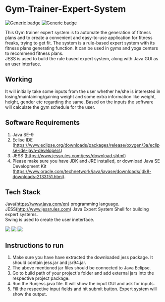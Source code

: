 # Gym-Trainer-Expert-System

[![Generic badge](https://img.shields.io/badge/ARTIFICIAL-INTELLIGENCE-green)](https://shields.io/)
[![Generic badge](https://img.shields.io/badge/EXPERT-SYSTEM-green)](https://shields.io/)

This Gym trainer expert system is to automate the generation of fitness plans and to create a convenient and easy-to-use application for fitness freaks, trying to get fit. The system is a rule-based expert system with its fitness plans generating function. It can be used in gyms and yoga centers to recommend fitness plans.<br/>
JESS is used to build the rule based expert system, along with Java GUI as an user interface.

## Working

It will initially take some inputs from the user whether he/she is interested in losing/maintaining/gaining weight and some extra information like weight, height, gender etc regarding the same. Based on the inputs the software will calculate the gym schedule for the user.

## Software Requirements

1) Java SE-9<br/>
2) Eclise IDE (https://www.eclipse.org/downloads/packages/release/oxygen/3a/eclipse-ide-java-developers)<br/>
3) JESS (https://www.jessrules.com/jess/download.shtml)
4) Please make sure you have JDK and JRE installed, or download Java SE Development Kit (https://www.oracle.com/technetwork/java/javase/downloads/jdk8-downloads-2133151.html). 

## Tech Stack
Java(https://www.java.com/en) programming language.<br/>
JESS(http://www.jessrules.com) Java Expert System Shell for building expert systems.<br/>
Swing is used to create the user ineterface. <br/>

![](https://img.shields.io/badge/Language-JESS-blue)
![](https://img.shields.io/badge/Language-Java-blue)
![](https://img.shields.io/badge/Language-Swing-blue)

## Instructions to run
1) Make sure you have have extracted the downloaded jess package. It should contain jess.jar and jsr94.jar. <br/>
2) The above mentioned jar files should be connected to Java Eclipse.<br/>
3) Go to build path of your project's folder and add external jars into the respective project package.<br/>
4) Run the Runjess.java file. It will show the input GUI and ask for inputs.<br/>
5) Fill the respective input fields and hit submit button. Expert system will show the output.<br/>

